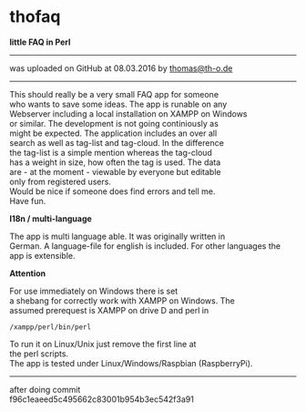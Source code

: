 # thofaq
**little FAQ in Perl**  

---  
  was uploaded on GitHub at 08.03.2016 by thomas@th-o.de  

---  
  This should really be a very small FAQ app for someone  
who wants to save some ideas. The app is runable on any  
Webserver including a local installation on XAMPP on Windows  
or similar. The development is not going continiously as  
might be expected. The application includes an over all  
search as well as tag-list and tag-cloud. In the difference  
the tag-list is a simple mention whereas the tag-cloud  
has a weight in size, how often the tag is used. The data  
are - at the moment - viewable by everyone but editable  
only from registered users.  
Would be nice if someone does find errors and tell me.  
Have fun.  

**I18n / multi-language**  

The app is multi language able. It was originally written in  
German. A language-file for english is included. For other 
languages the app is extensible.

**Attention**  

For use immediately on Windows there is set  
a shebang for correctly work with XAMPP on Windows. The  
assumed prerequest is XAMPP on drive D and perl in  

`/xampp/perl/bin/perl`  

To run it on Linux/Unix just remove the first line at  
the perl scripts.  
The app is tested under Linux/Windows/Raspbian (RaspberryPi).  

---  
after doing commit  
f96c1eaeed5c495662c83001b954b3ec542f3a91
